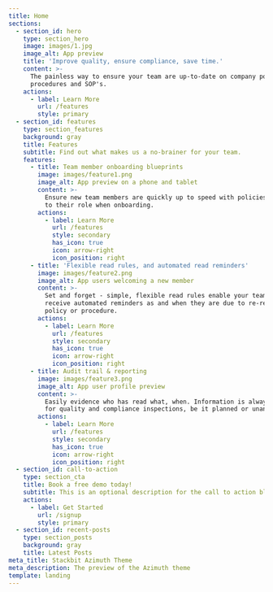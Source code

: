 ```yaml
---
title: Home
sections:
  - section_id: hero
    type: section_hero
    image: images/1.jpg
    image_alt: App preview
    title: 'Improve quality, ensure compliance, save time.'
    content: >-
      The painless way to ensure your team are up-to-date on company policies,
      procedures and SOP's.
    actions:
      - label: Learn More
        url: /features
        style: primary
  - section_id: features
    type: section_features
    background: gray
    title: Features
    subtitle: Find out what makes us a no-brainer for your team.
    features:
      - title: Team member onboarding blueprints
        image: images/feature1.png
        image_alt: App preview on a phone and tablet
        content: >-
          Ensure new team members are quickly up to speed with policies specific
          to their role when onboarding.
        actions:
          - label: Learn More
            url: /features
            style: secondary
            has_icon: true
            icon: arrow-right
            icon_position: right
      - title: 'Flexible read rules, and automated read reminders'
        image: images/feature2.png
        image_alt: App users welcoming a new member
        content: >-
          Set and forget - simple, flexible read rules enable your team to
          receive automated reminders as and when they are due to re-read a
          policy or procedure.
        actions:
          - label: Learn More
            url: /features
            style: secondary
            has_icon: true
            icon: arrow-right
            icon_position: right
      - title: Audit trail & reporting
        image: images/feature3.png
        image_alt: App user profile preview
        content: >-
          Easily evidence who has read what, when. Information is always to hand
          for quality and compliance inspections, be it planned or unannounced.
        actions:
          - label: Learn More
            url: /features
            style: secondary
            has_icon: true
            icon: arrow-right
            icon_position: right
  - section_id: call-to-action
    type: section_cta
    title: Book a free demo today!
    subtitle: This is an optional description for the call to action block.
    actions:
      - label: Get Started
        url: /signup
        style: primary
  - section_id: recent-posts
    type: section_posts
    background: gray
    title: Latest Posts
meta_title: Stackbit Azimuth Theme
meta_description: The preview of the Azimuth theme
template: landing
---
```

